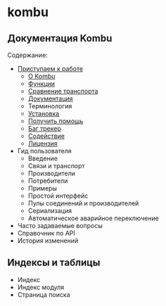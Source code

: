 # kombu

## Документация Kombu

Содержание:

* [Приступаем к работе](nachalo-raboty-s-kombu.md)
  * [О Kombu](nachalo-raboty-s-kombu.md#o-kombu)
  * [Функции](nachalo-raboty-s-kombu.md#funkcii)
  * [Сравнение транспорта](nachalo-raboty-s-kombu.md#sravnenie-transporta)
  * [Документация](nachalo-raboty-s-kombu.md#terminologiya)
  * Терминология
  * [Установка](nachalo-raboty-s-kombu.md#ustanovka)
  * [Получить помощь](nachalo-raboty-s-kombu.md#poluchit-pomosh)
  * [Баг трекер](nachalo-raboty-s-kombu.md#bag-treker)
  * [Содействие](nachalo-raboty-s-kombu.md#sodeistvie)
  * [Лицензия](nachalo-raboty-s-kombu.md#licenziya)
* Гид пользователя
  * Введение
  * Связи и транспорт
  * Производители
  * Потребители
  * Примеры
  * Простой интерфейс
  * Пулы соединений и производителей
  * Сериализация
  * Автоматическое аварийное переключение
* Часто задаваемые вопросы
* Справочник по API
* История изменений

## Индексы и таблицы

* Индекс
* Индекс модуля
* Страница поиска
